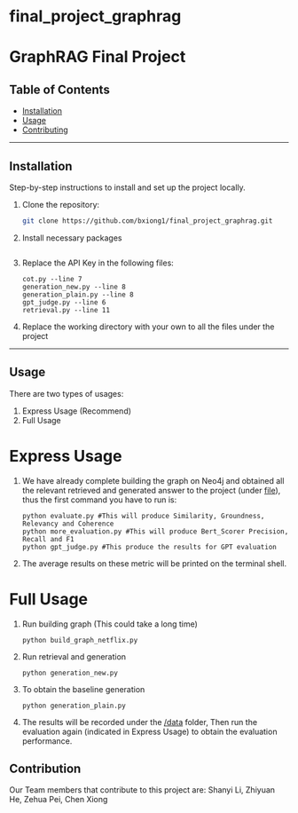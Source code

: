 # final_project_graphrag

# GraphRAG Final Project

## Table of Contents

- [Installation](#installation)
- [Usage](#usage)
- [Contributing](#contributing)

---

## Installation

Step-by-step instructions to install and set up the project locally.

1. Clone the repository:
   ```bash
   git clone https://github.com/bxiong1/final_project_graphrag.git
   ```
2. Install necessary packages
   ```pip install -r requirements.txt
   ```
3. Replace the API Key in the following files:
   ```
   cot.py --line 7
   generation_new.py --line 8
   generation_plain.py --line 8
   gpt_judge.py --line 6
   retrieval.py --line 11
   ```
4. Replace the working directory with your own to all the files under the project
---


## Usage
There are two types of usages:
1. Express Usage (Recommend)
2. Full Usage

# Express Usage
1. We have already complete building the graph on Neo4j and obtained all the relevant retrieved and generated answer to the project (under [file](/data/qa_netflix_pair_generated_new_test.csv)), thus the first command you have to run is:
   ```
   python evaluate.py #This will produce Similarity, Groundness, Relevancy and Coherence
   python more_evaluation.py #This will produce Bert_Scorer Precision, Recall and F1
   python gpt_judge.py #This produce the results for GPT evaluation
   ```
2. The average results on these metric will be printed on the terminal shell.

# Full Usage
1. Run building graph (This could take a long time)
   ```
   python build_graph_netflix.py
   ```
2. Run retrieval and generation
   ```
   python generation_new.py
   ```
3. To obtain the baseline generation
   ```
   python generation_plain.py
   ```
4. The results will be recorded under the [/data](/data) folder, Then run the evaluation again (indicated in Express Usage) to obtain the evaluation performance.

## Contribution
Our Team members that contribute to this project are: Shanyi Li, Zhiyuan He, Zehua Pei, Chen Xiong
